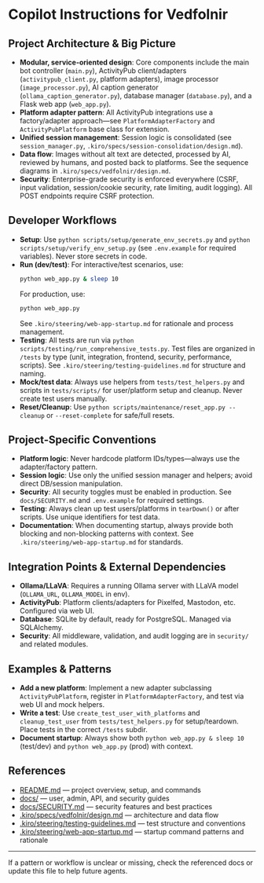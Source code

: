 # Copilot Instructions for Vedfolnir

## Project Architecture & Big Picture
- **Modular, service-oriented design**: Core components include the main bot controller (`main.py`), ActivityPub client/adapters (`activitypub_client.py`, platform adapters), image processor (`image_processor.py`), AI caption generator (`ollama_caption_generator.py`), database manager (`database.py`), and a Flask web app (`web_app.py`).
- **Platform adapter pattern**: All ActivityPub integrations use a factory/adapter approach—see `PlatformAdapterFactory` and `ActivityPubPlatform` base class for extension.
- **Unified session management**: Session logic is consolidated (see `session_manager.py`, `.kiro/specs/session-consolidation/design.md`).
- **Data flow**: Images without alt text are detected, processed by AI, reviewed by humans, and posted back to platforms. See the sequence diagrams in `.kiro/specs/vedfolnir/design.md`.
- **Security**: Enterprise-grade security is enforced everywhere (CSRF, input validation, session/cookie security, rate limiting, audit logging). All POST endpoints require CSRF protection.

## Developer Workflows
- **Setup**: Use `python scripts/setup/generate_env_secrets.py` and `python scripts/setup/verify_env_setup.py` (see `.env.example` for required variables). Never store secrets in code.
- **Run (dev/test)**: For interactive/test scenarios, use:
	```bash
	python web_app.py & sleep 10
	```
	For production, use:
	```bash
	python web_app.py
	```
	See `.kiro/steering/web-app-startup.md` for rationale and process management.
- **Testing**: All tests are run via `python scripts/testing/run_comprehensive_tests.py`. Test files are organized in `/tests` by type (unit, integration, frontend, security, performance, scripts). See `.kiro/steering/testing-guidelines.md` for structure and naming.
- **Mock/test data**: Always use helpers from `tests/test_helpers.py` and scripts in `tests/scripts/` for user/platform setup and cleanup. Never create test users manually.
- **Reset/Cleanup**: Use `python scripts/maintenance/reset_app.py --cleanup` or `--reset-complete` for safe/full resets.

## Project-Specific Conventions
- **Platform logic**: Never hardcode platform IDs/types—always use the adapter/factory pattern.
- **Session logic**: Use only the unified session manager and helpers; avoid direct DB/session manipulation.
- **Security**: All security toggles must be enabled in production. See `docs/SECURITY.md` and `.env.example` for required settings.
- **Testing**: Always clean up test users/platforms in `tearDown()` or after scripts. Use unique identifiers for test data.
- **Documentation**: When documenting startup, always provide both blocking and non-blocking patterns with context. See `.kiro/steering/web-app-startup.md` for standards.

## Integration Points & External Dependencies
- **Ollama/LLaVA**: Requires a running Ollama server with LLaVA model (`OLLAMA_URL`, `OLLAMA_MODEL` in env).
- **ActivityPub**: Platform clients/adapters for Pixelfed, Mastodon, etc. Configured via web UI.
- **Database**: SQLite by default, ready for PostgreSQL. Managed via SQLAlchemy.
- **Security**: All middleware, validation, and audit logging are in `security/` and related modules.

## Examples & Patterns
- **Add a new platform**: Implement a new adapter subclassing `ActivityPubPlatform`, register in `PlatformAdapterFactory`, and test via web UI and mock helpers.
- **Write a test**: Use `create_test_user_with_platforms` and `cleanup_test_user` from `tests/test_helpers.py` for setup/teardown. Place tests in the correct `/tests` subdir.
- **Document startup**: Always show both `python web_app.py & sleep 10` (test/dev) and `python web_app.py` (prod) with context.

## References
- [README.md](../README.md) — project overview, setup, and commands
- [docs/](../docs/) — user, admin, API, and security guides
- [docs/SECURITY.md](../docs/SECURITY.md) — security features and best practices
- [.kiro/specs/vedfolnir/design.md](../.kiro/specs/vedfolnir/design.md) — architecture and data flow
- [.kiro/steering/testing-guidelines.md](../.kiro/steering/testing-guidelines.md) — test structure and conventions
- [.kiro/steering/web-app-startup.md](../.kiro/steering/web-app-startup.md) — startup command patterns and rationale

---
If a pattern or workflow is unclear or missing, check the referenced docs or update this file to help future agents.

